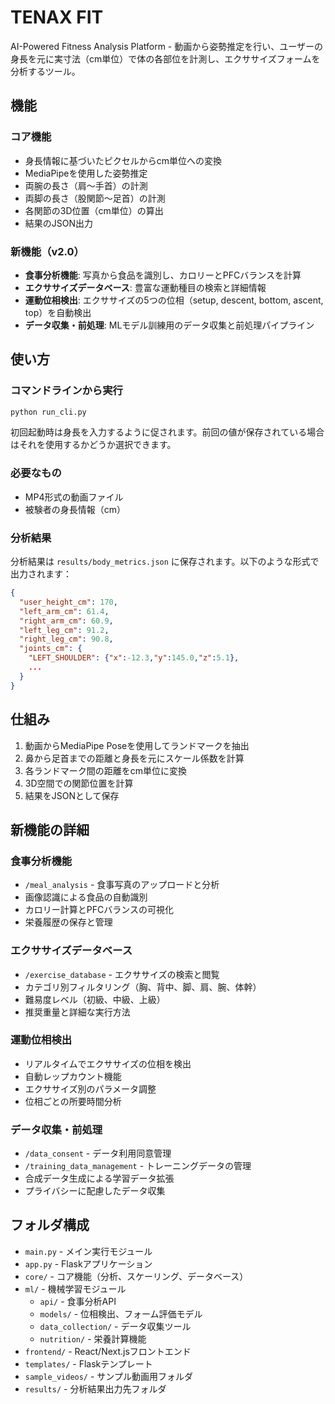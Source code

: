 # TENAX FIT

AI-Powered Fitness Analysis Platform - 動画から姿勢推定を行い、ユーザーの身長を元に実寸法（cm単位）で体の各部位を計測し、エクササイズフォームを分析するツール。

## 機能

### コア機能
- 身長情報に基づいたピクセルからcm単位への変換
- MediaPipeを使用した姿勢推定
- 両腕の長さ（肩～手首）の計測
- 両脚の長さ（股関節～足首）の計測
- 各関節の3D位置（cm単位）の算出
- 結果のJSON出力

### 新機能（v2.0）
- **食事分析機能**: 写真から食品を識別し、カロリーとPFCバランスを計算
- **エクササイズデータベース**: 豊富な運動種目の検索と詳細情報
- **運動位相検出**: エクササイズの5つの位相（setup, descent, bottom, ascent, top）を自動検出
- **データ収集・前処理**: MLモデル訓練用のデータ収集と前処理パイプライン

## 使い方

### コマンドラインから実行

```bash
python run_cli.py
```

初回起動時は身長を入力するように促されます。前回の値が保存されている場合はそれを使用するかどうか選択できます。

### 必要なもの

- MP4形式の動画ファイル
- 被験者の身長情報（cm）

### 分析結果

分析結果は `results/body_metrics.json` に保存されます。以下のような形式で出力されます：

```json
{
  "user_height_cm": 170,
  "left_arm_cm": 61.4,
  "right_arm_cm": 60.9,
  "left_leg_cm": 91.2,
  "right_leg_cm": 90.8,
  "joints_cm": {
    "LEFT_SHOULDER": {"x":-12.3,"y":145.0,"z":5.1},
    ...
  }
}
```

## 仕組み

1. 動画からMediaPipe Poseを使用してランドマークを抽出
2. 鼻から足首までの距離と身長を元にスケール係数を計算
3. 各ランドマーク間の距離をcm単位に変換
4. 3D空間での関節位置を計算
5. 結果をJSONとして保存

## 新機能の詳細

### 食事分析機能
- `/meal_analysis` - 食事写真のアップロードと分析
- 画像認識による食品の自動識別
- カロリー計算とPFCバランスの可視化
- 栄養履歴の保存と管理

### エクササイズデータベース
- `/exercise_database` - エクササイズの検索と閲覧
- カテゴリ別フィルタリング（胸、背中、脚、肩、腕、体幹）
- 難易度レベル（初級、中級、上級）
- 推奨重量と詳細な実行方法

### 運動位相検出
- リアルタイムでエクササイズの位相を検出
- 自動レップカウント機能
- エクササイズ別のパラメータ調整
- 位相ごとの所要時間分析

### データ収集・前処理
- `/data_consent` - データ利用同意管理
- `/training_data_management` - トレーニングデータの管理
- 合成データ生成による学習データ拡張
- プライバシーに配慮したデータ収集

## フォルダ構成

- `main.py` - メイン実行モジュール
- `app.py` - Flaskアプリケーション
- `core/` - コア機能（分析、スケーリング、データベース）
- `ml/` - 機械学習モジュール
  - `api/` - 食事分析API
  - `models/` - 位相検出、フォーム評価モデル
  - `data_collection/` - データ収集ツール
  - `nutrition/` - 栄養計算機能
- `frontend/` - React/Next.jsフロントエンド
- `templates/` - Flaskテンプレート
- `sample_videos/` - サンプル動画用フォルダ
- `results/` - 分析結果出力先フォルダ